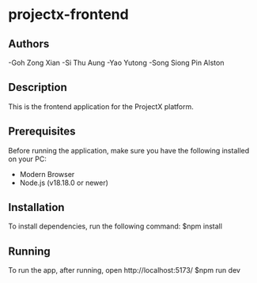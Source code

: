 # projectx-frontend

## Authors

-Goh Zong Xian
-Si Thu Aung
-Yao Yutong
-Song Siong Pin Alston

## Description

This is the frontend application for the ProjectX platform.

## Prerequisites

Before running the application, make sure you have the following installed on your PC:

- Modern Browser
- Node.js (v18.18.0 or newer)

## Installation

To install dependencies, run the following command:
$npm install

## Running

To run the app, after running, open http://localhost:5173/
$npm run dev

